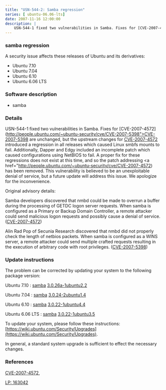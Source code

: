 ```yaml
---
title: "USN-544-2: Samba regression"
series: [ ubuntu-06.06-lts]
date: 2007-11-16 12:00:00
description: |
    USN-544-1 fixed two vulnerabilities in Samba. Fixes for [CVE-2007-4572](http://people.ubuntu.com/~ubuntu-security/cve/CVE-2007-5398">CVE-2007-5398</a> are unchanged, but the upstream changes for <a href="http://people.ubuntu.com/~ubuntu-security/cve/CVE-2007-4572">CVE-2007-4572</a> introduced a regression in all releases which caused Linux smbfs mounts to fail. Additionally, Dapper and Edgy included an incomplete patch which caused configurations using NetBIOS to fail. A proper fix for these regressions does not exist at this time, and so the patch addressing <a href="http://people.ubuntu.com/~ubuntu-security/cve/CVE-2007-4572) has been removed. This vulnerability is believed to be an unexploitable denial of service, but a future update will address this issue. We apologize for the inconvenience.
--- 
```

 
### samba regression

A security issue affects these releases of Ubuntu and its derivatives:

* Ubuntu 7.10
* Ubuntu 7.04
* Ubuntu 6.10
* Ubuntu 6.06 LTS

### Software description

* samba 

### Details

USN-544-1 fixed two vulnerabilities in Samba. Fixes for [CVE-2007-4572](http://people.ubuntu.com/~ubuntu-security/cve/CVE-2007-5398">CVE-2007-5398</a> are unchanged, but the upstream changes for <a href="http://people.ubuntu.com/~ubuntu-security/cve/CVE-2007-4572">CVE-2007-4572</a> introduced a regression in all releases which caused Linux smbfs mounts to fail. Additionally, Dapper and Edgy included an incomplete patch which caused configurations using NetBIOS to fail. A proper fix for these regressions does not exist at this time, and so the patch addressing <a href="http://people.ubuntu.com/~ubuntu-security/cve/CVE-2007-4572) has been removed. This vulnerability is believed to be an unexploitable denial of service, but a future update will address this issue. We apologize for the inconvenience.

Original advisory details:

 Samba developers discovered that nmbd could be made to overrun a buffer during the processing of GETDC logon server requests. When samba is configured as a Primary or Backup Domain Controller, a remote attacker could send malicious logon requests and possibly cause a denial of service. ([CVE-2007-4572](http://people.ubuntu.com/~ubuntu-security/cve/CVE-2007-4572))

 Alin Rad Pop of Secunia Research discovered that nmbd did not properly check the length of netbios packets. When samba is configured as a WINS server, a remote attacker could send multiple crafted requests resulting in the execution of arbitrary code with root privileges. ([CVE-2007-5398](http://people.ubuntu.com/~ubuntu-security/cve/CVE-2007-5398))

### Update instructions

The problem can be corrected by updating your system to the following package version:

Ubuntu 7.10
 : [samba](https://launchpad.net/ubuntu/+source/samba) <span> [3.0.26a-1ubuntu2.2](https://launchpad.net/ubuntu/+source/samba/3.0.26a-1ubuntu2.2) </span> 

Ubuntu 7.04
 : [samba](https://launchpad.net/ubuntu/+source/samba) <span> [3.0.24-2ubuntu1.4](https://launchpad.net/ubuntu/+source/samba/3.0.24-2ubuntu1.4) </span> 

Ubuntu 6.10
 : [samba](https://launchpad.net/ubuntu/+source/samba) <span> [3.0.22-1ubuntu4.4](https://launchpad.net/ubuntu/+source/samba/3.0.22-1ubuntu4.4) </span> 

Ubuntu 6.06 LTS
 : [samba](https://launchpad.net/ubuntu/+source/samba) <span> [3.0.22-1ubuntu3.5](https://launchpad.net/ubuntu/+source/samba/3.0.22-1ubuntu3.5) </span> 

To update your system, please follow these instructions: [https://wiki.ubuntu.com/Security/Upgrades](https://wiki.ubuntu.com/Security/Upgrades).

In general, a standard system upgrade is sufficient to effect the necessary changes. 

### References

 [CVE-2007-4572](http://people.ubuntu.com/~ubuntu-security/cve/CVE-2007-4572), 

 [LP: 163042](https://launchpad.net/bugs/163042)
 
